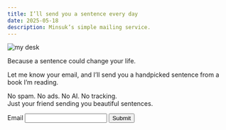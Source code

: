 ```yaml
---
title: I’ll send you a sentence every day
date: 2025-05-18
description: Minsuk’s simple mailing service.
---
```


![my desk](https://bear-images.sfo2.cdn.digitaloceanspaces.com/us/20250518_205452.webp)

Because a sentence could change your life.

Let me know your email, and I’ll send you a handpicked sentence from a book I’m reading.

No spam. No ads. No AI. No tracking.\
Just your friend sending you beautiful sentences.

<form action="https://riku.miso.town/submit?user_id=42&label=emails" method="post">

  <div class="field">
    <label for="email">Email </label>
    <input type="email" name="email" id="email" required>
	  <input type="submit" value="Submit">
  </div>
  
  <input type="hidden" name="redirect" value="https://kangminsuk.com/thank-you/">
</form>

